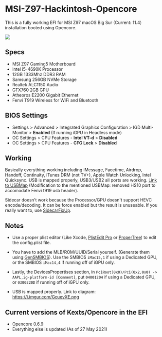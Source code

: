 # MSI-Z97-Hackintosh-Opencore

This is a fully working EFI for MSI Z97 macOS Big Sur (Current: 11.4) installation booted using Opencore.

![](https://i.imgur.com/pz0F49d.png)

## Specs

- MSI Z97 Gaming5 Motherboard
- Intel i5-4690K Processor
- 12GB 1333Mhz DDR3 RAM
- Samsung 256GB NVMe Storage
- Realtek ALC1150 Audio
- GTX760 2GB GPU
- Atheoros E2200 Gigabit Ethernet
- Fenvi T919 Wireless for WiFi and Bluetooth



## BIOS Settings

* Settings > Advanced > Integrated Graphics Configuration > IGD Multi-Monitor > **Enabled** (If running iGPU in Headless mode)
* OC Settings > CPU Features - **Intel VT-d** > **Disabled**
* OC Settings > CPU Features - **CFG Lock** > **Disabled**



## Working

Basically everything working including iMessage, Facetime, Airdrop, Handoff, Continuity, iTunes DRM (not TV+), Apple Watch Unlocking, Intel Quicksync. USB is mapped properly, USB3/USB2 all ports are working. [Link to USBMap](https://github.com/i3p9/USBMap-MSI-Z97-Gaming5) (Modification to the mentioned USBMap: removed HS10 port to accomodate Fenvi t919 usb header).


Sidecar doesn't work because the Processor/GPU doesn't support HEVC encode/decoding. It can be force enabled but the result is unuseable. If you really want to, use [SidecarFixUp](https://github.com/acidanthera/SidecarFixup).



## Notes

- Use a proper plist editor (Like Xcode, [PlistEdit Pro](https://www.fatcatsoftware.com/plisteditpro/) or [ProperTree](https://github.com/corpnewt/ProperTree)) to edit the config.plist file.

- You have to add the MLB/ROM/UUID/Serial yourself. (Generate them using [GenSMBIOS](https://github.com/corpnewt/GenSMBIOS)). Use the SMBIOS `iMac15,1` if using a Dedicated GPU, or the SMBIOS `iMac14,4` if running off of iGPU only.

- Lastly, the DevicesPropertises section, in `PciRoot(0x0)/Pci(0x2,0x0) -> AAPL,ig-platform-id [Comment]`, put  `04001204` if using a Dedicated GPU, or  `0300220D` if running off of iGPU only.
- USB is mapped properly. Link to diagram: https://i.imgur.com/GcuevXE.png


## Current versions of Kexts/Opencore in the EFI

* Opencore 0.6.9
* Everything else is updated (As of 27 May 2021)
